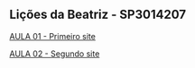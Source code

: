 ## Lições da Beatriz - SP3014207

[AULA 01 - Primeiro site](websites/HTML/Aula1.html) 

[AULA 02 - Segundo site](websites/HTML/Aula2.html)

